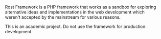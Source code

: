 Rost Framework is a PHP framework that works as a sandbox for exploring  alternative ideas and implementations in the web development which weren't accepted by the mainstream for various reasons.

This is an academic project. Do not use the framework for production development.
